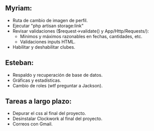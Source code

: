 ## Myriam:
  
- Ruta de cambio de imagen de perfil.
- Ejecutar "php artisan storage:link"
- Revisar validaciones ($request->validate() y App/Http/Requests/):
  - Mínimos y máximos razonables en fechas, cantidades, etc.
  - Validaciones inputs HTML.
- Habilitar y deshabilitar clubes.

## Esteban:

- Respaldo y recuperación de base de datos.
- Gráficas y estadísticas.
- Cambio de roles (wtf preguntar a Jackson).

## Tareas a largo plazo:

- Depurar el css al final del proyecto.
- Desinstalar Clockwork al final del proyecto.
- Correos con Gmail.
